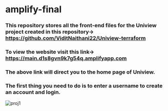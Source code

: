 # amplify-final
### This repository stores all the front-end files for the Uniview project created in this repository-> https://github.com/ViditNaithani22/Uniview-terraform
### To view the website visit this link-> https://main.d1s8gvn9k7g54q.amplifyapp.com
### The above link will direct you to the home page of Uniview.
### The first thing you need to do is to enter a username to create an account and login.
![proj1](https://github.com/ViditNaithani22/Uniview-terraform/assets/102232954/fea858a1-2468-4e52-8a95-5b595215e4d3)
